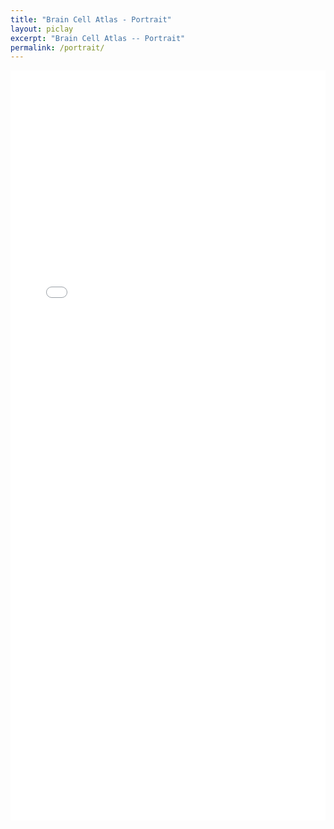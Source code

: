 ```yaml
---
title: "Brain Cell Atlas - Portrait"
layout: piclay
excerpt: "Brain Cell Atlas -- Portrait"
permalink: /portrait/
---
```

<!-- <meta charset="utf-8">
<meta http-equiv="X-UA-Compatible" content="IE=edge">
<meta name="viewport" content="width=device-width,initial-scale=1">
<script defer="defer" src="../dist/js/chunk-vendors.7a6e8a2d.js"></script>
<script defer="defer" src="../dist/js/app.3b0bc1fc.js"></script>
<link href="../css/app.2e1a2c1f.css" rel="stylesheet">
<noscript><strong>We're sorry but rca_web doesn't work properly without JavaScript enabled. Please enable it to continue.</strong></noscript>
<div id="app"></div> -->

<!-- 
<meta charset="utf-8"><meta http-equiv="X-UA-Compatible" content="IE=edge">
<meta name="viewport" content="width=device-width,initial-scale=1">
<script defer="defer" src="../dist/js/chunk-vendors.7a6e8a2d.js"></script>
<script defer="defer" src="../dist/js/app.fd9671bb.js"></script>
<link href="../dist/css/app.2e1a2c1f.css" rel="stylesheet">
<noscript><strong>We're sorry but rca_web doesn't work properly without JavaScript enabled. Please enable it to continue.</strong></noscript>
<div id="app"></div> -->

<iframe src="../dist/index.html" class="rounded-iframe" width="100%" height="1200" frameborder="0"></iframe>